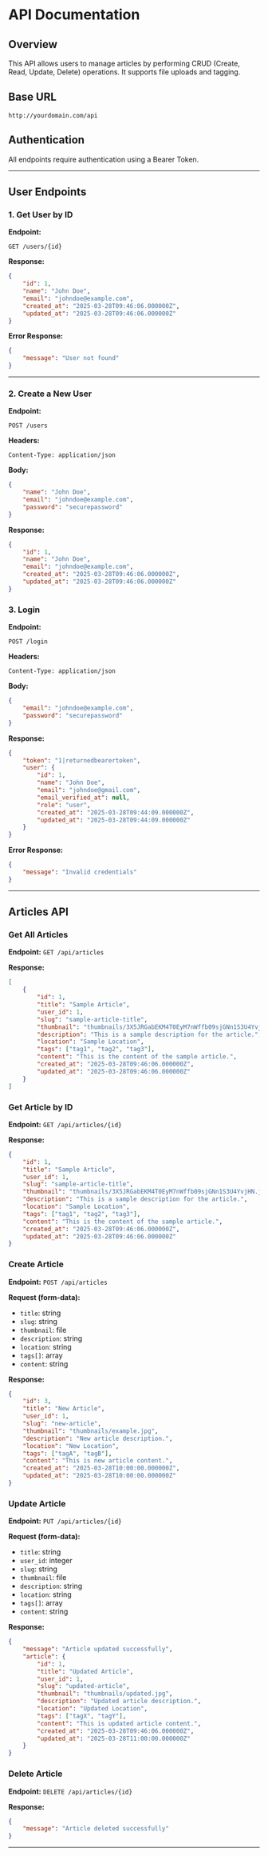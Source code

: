 # API Documentation

## Overview

This API allows users to manage articles by performing CRUD (Create, Read, Update, Delete) operations. It supports file uploads and tagging.

## Base URL

```
http://yourdomain.com/api
```

## Authentication

All endpoints require authentication using a Bearer Token.

---

## User Endpoints

### 1. Get User by ID

**Endpoint:**

```
GET /users/{id}
```

**Response:**

```json
{
    "id": 1,
    "name": "John Doe",
    "email": "johndoe@example.com",
    "created_at": "2025-03-28T09:46:06.000000Z",
    "updated_at": "2025-03-28T09:46:06.000000Z"
}
```

**Error Response:**

```json
{
    "message": "User not found"
}
```

---

### 2. Create a New User

**Endpoint:**

```
POST /users
```

**Headers:**

```
Content-Type: application/json
```

**Body:**

```json
{
    "name": "John Doe",
    "email": "johndoe@example.com",
    "password": "securepassword"
}
```

**Response:**

```json
{
    "id": 1,
    "name": "John Doe",
    "email": "johndoe@example.com",
    "created_at": "2025-03-28T09:46:06.000000Z",
    "updated_at": "2025-03-28T09:46:06.000000Z"
}
```

### 3. Login

**Endpoint:**

```
POST /login
```

**Headers:**

```
Content-Type: application/json
```

**Body:**

```json
{
    "email": "johndoe@example.com",
    "password": "securepassword"
}
```

**Response:**

```json
{
    "token": "1|returnedbearertoken",
    "user": {
        "id": 1,
        "name": "John Doe",
        "email": "johndoe@gmail.com",
        "email_verified_at": null,
        "role": "user",
        "created_at": "2025-03-28T09:44:09.000000Z",
        "updated_at": "2025-03-28T09:44:09.000000Z"
    }
}
```

**Error Response:**

```json
{
    "message": "Invalid credentials"
}
```

---

## Articles API

### Get All Articles
**Endpoint:** `GET /api/articles`

**Response:**
```json
[
    {
        "id": 1,
        "title": "Sample Article",
        "user_id": 1,
        "slug": "sample-article-title",
        "thumbnail": "thumbnails/3X5JRGabEKM4T0EyM7nWffb09sjGNn1S3U4YvjHN.jpg",
        "description": "This is a sample description for the article.",
        "location": "Sample Location",
        "tags": ["tag1", "tag2", "tag3"],
        "content": "This is the content of the sample article.",
        "created_at": "2025-03-28T09:46:06.000000Z",
        "updated_at": "2025-03-28T09:46:06.000000Z"
    }
]
```

### Get Article by ID
**Endpoint:** `GET /api/articles/{id}`

**Response:**
```json
{
    "id": 1,
    "title": "Sample Article",
    "user_id": 1,
    "slug": "sample-article-title",
    "thumbnail": "thumbnails/3X5JRGabEKM4T0EyM7nWffb09sjGNn1S3U4YvjHN.jpg",
    "description": "This is a sample description for the article.",
    "location": "Sample Location",
    "tags": ["tag1", "tag2", "tag3"],
    "content": "This is the content of the sample article.",
    "created_at": "2025-03-28T09:46:06.000000Z",
    "updated_at": "2025-03-28T09:46:06.000000Z"
}
```

### Create Article
**Endpoint:** `POST /api/articles`

**Request (form-data):**
- `title`: string 
- `slug`: string 
- `thumbnail`: file 
- `description`: string 
- `location`: string 
- `tags[]`: array 
- `content`: string 

**Response:**
```json
{
    "id": 3,
    "title": "New Article",
    "user_id": 1,
    "slug": "new-article",
    "thumbnail": "thumbnails/example.jpg",
    "description": "New article description.",
    "location": "New Location",
    "tags": ["tagA", "tagB"],
    "content": "This is new article content.",
    "created_at": "2025-03-28T10:00:00.000000Z",
    "updated_at": "2025-03-28T10:00:00.000000Z"
}
```

### Update Article
**Endpoint:** `PUT /api/articles/{id}`

**Request (form-data):**
- `title`: string 
- `user_id`: integer 
- `slug`: string 
- `thumbnail`: file 
- `description`: string 
- `location`: string 
- `tags[]`: array 
- `content`: string 

**Response:**
```json
{
    "message": "Article updated successfully",
    "article": {
        "id": 1,
        "title": "Updated Article",
        "user_id": 1,
        "slug": "updated-article",
        "thumbnail": "thumbnails/updated.jpg",
        "description": "Updated article description.",
        "location": "Updated Location",
        "tags": ["tagX", "tagY"],
        "content": "This is updated article content.",
        "created_at": "2025-03-28T09:46:06.000000Z",
        "updated_at": "2025-03-28T11:00:00.000000Z"
    }
}
```

### Delete Article
**Endpoint:** `DELETE /api/articles/{id}`

**Response:**
```json
{
    "message": "Article deleted successfully"
}
```

---
